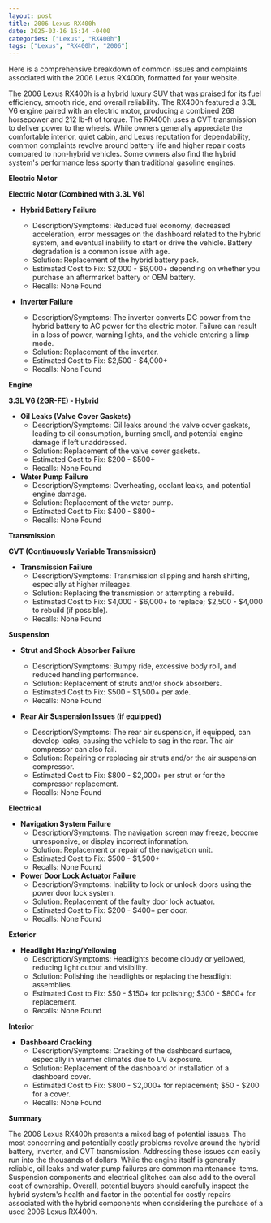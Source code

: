 ```yaml
---
layout: post
title: 2006 Lexus RX400h
date: 2025-03-16 15:14 -0400
categories: ["Lexus", "RX400h"]
tags: ["Lexus", "RX400h", "2006"]
---
```

Here is a comprehensive breakdown of common issues and complaints associated with the 2006 Lexus RX400h, formatted for your website.

The 2006 Lexus RX400h is a hybrid luxury SUV that was praised for its fuel efficiency, smooth ride, and overall reliability. The RX400h featured a 3.3L V6 engine paired with an electric motor, producing a combined 268 horsepower and 212 lb-ft of torque. The RX400h uses a CVT transmission to deliver power to the wheels. While owners generally appreciate the comfortable interior, quiet cabin, and Lexus reputation for dependability, common complaints revolve around battery life and higher repair costs compared to non-hybrid vehicles. Some owners also find the hybrid system's performance less sporty than traditional gasoline engines.

**Electric Motor**

**Electric Motor (Combined with 3.3L V6)**

*   **Hybrid Battery Failure**
    *   Description/Symptoms: Reduced fuel economy, decreased acceleration, error messages on the dashboard related to the hybrid system, and eventual inability to start or drive the vehicle. Battery degradation is a common issue with age.
    *   Solution: Replacement of the hybrid battery pack.
    *   Estimated Cost to Fix: $2,000 - $6,000+ depending on whether you purchase an aftermarket battery or OEM battery.
    *   Recalls: None Found

*   **Inverter Failure**
    *   Description/Symptoms: The inverter converts DC power from the hybrid battery to AC power for the electric motor. Failure can result in a loss of power, warning lights, and the vehicle entering a limp mode.
    *   Solution: Replacement of the inverter.
    *   Estimated Cost to Fix: $2,500 - $4,000+
    *   Recalls: None Found

**Engine**

**3.3L V6 (2GR-FE) - Hybrid**

*   **Oil Leaks (Valve Cover Gaskets)**
    *   Description/Symptoms: Oil leaks around the valve cover gaskets, leading to oil consumption, burning smell, and potential engine damage if left unaddressed.
    *   Solution: Replacement of the valve cover gaskets.
    *   Estimated Cost to Fix: $200 - $500+
    *   Recalls: None Found
*   **Water Pump Failure**
    *   Description/Symptoms: Overheating, coolant leaks, and potential engine damage.
    *   Solution: Replacement of the water pump.
    *   Estimated Cost to Fix: $400 - $800+
    *   Recalls: None Found

**Transmission**

**CVT (Continuously Variable Transmission)**

*   **Transmission Failure**
    *   Description/Symptoms: Transmission slipping and harsh shifting, especially at higher mileages.
    *   Solution: Replacing the transmission or attempting a rebuild.
    *   Estimated Cost to Fix: $4,000 - $6,000+ to replace; $2,500 - $4,000 to rebuild (if possible).
    *   Recalls: None Found

**Suspension**

*   **Strut and Shock Absorber Failure**
    *   Description/Symptoms: Bumpy ride, excessive body roll, and reduced handling performance.
    *   Solution: Replacement of struts and/or shock absorbers.
    *   Estimated Cost to Fix: $500 - $1,500+ per axle.
    *   Recalls: None Found

*   **Rear Air Suspension Issues (if equipped)**
    *   Description/Symptoms: The rear air suspension, if equipped, can develop leaks, causing the vehicle to sag in the rear. The air compressor can also fail.
    *   Solution: Repairing or replacing air struts and/or the air suspension compressor.
    *   Estimated Cost to Fix: $800 - $2,000+ per strut or for the compressor replacement.
    *   Recalls: None Found

**Electrical**

*   **Navigation System Failure**
    *   Description/Symptoms: The navigation screen may freeze, become unresponsive, or display incorrect information.
    *   Solution: Replacement or repair of the navigation unit.
    *   Estimated Cost to Fix: $500 - $1,500+
    *   Recalls: None Found
*   **Power Door Lock Actuator Failure**
    *   Description/Symptoms: Inability to lock or unlock doors using the power door lock system.
    *   Solution: Replacement of the faulty door lock actuator.
    *   Estimated Cost to Fix: $200 - $400+ per door.
    *   Recalls: None Found

**Exterior**

*   **Headlight Hazing/Yellowing**
    *   Description/Symptoms: Headlights become cloudy or yellowed, reducing light output and visibility.
    *   Solution: Polishing the headlights or replacing the headlight assemblies.
    *   Estimated Cost to Fix: $50 - $150+ for polishing; $300 - $800+ for replacement.
    *   Recalls: None Found

**Interior**

*   **Dashboard Cracking**
    *   Description/Symptoms: Cracking of the dashboard surface, especially in warmer climates due to UV exposure.
    *   Solution: Replacement of the dashboard or installation of a dashboard cover.
    *   Estimated Cost to Fix: $800 - $2,000+ for replacement; $50 - $200 for a cover.
    *   Recalls: None Found

**Summary**

The 2006 Lexus RX400h presents a mixed bag of potential issues. The most concerning and potentially costly problems revolve around the hybrid battery, inverter, and CVT transmission. Addressing these issues can easily run into the thousands of dollars. While the engine itself is generally reliable, oil leaks and water pump failures are common maintenance items. Suspension components and electrical glitches can also add to the overall cost of ownership. Overall, potential buyers should carefully inspect the hybrid system's health and factor in the potential for costly repairs associated with the hybrid components when considering the purchase of a used 2006 Lexus RX400h.

